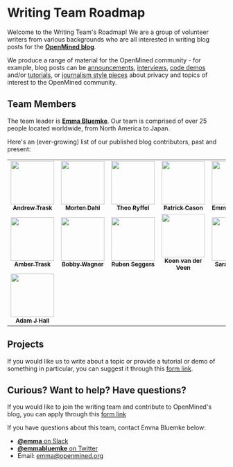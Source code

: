 # Writing Team Roadmap

Welcome to the Writing Team's Roadmap! We are a group of volunteer writers from various backgrounds who are all interested in writing blog posts for the [**OpenMined blog**](https://blog.openmined.org/).

We produce a range of material for the OpenMined community - for example, blog posts can be [announcements](https://blog.openmined.org/pytorch-grant-recipients/), [interviews](https://blog.openmined.org/openmined-featured-contributor-november-2019/), [code demos](https://blog.openmined.org/encrypted-training-on-mnist/) and/or [tutorials](https://blog.openmined.org/training-cnns-using-spdz/), or [journalism style pieces](https://blog.openmined.org/federated-learning-differential-privacy-and-encrypted-computation-for-medical-imaging/) about privacy and topics of interest to the OpenMined community.

## Team Members

The team leader is [**Emma Bluemke**](https://github.com/em-blue). Our team is comprised of over 25 people located worldwide, from North America to Japan.

Here's an (ever-growing) list of our published blog contributors, past and present:

<table>
  <tr>
    <td align="center">
      <a href="https://github.com/iamtrask">
        <img src="https://avatars3.githubusercontent.com/u/4328594?s=400&v=4" width="100px;" alt="">
        <br /><sub><b>Andrew Trask</b></sub></a><br />
      </a>
    </td>
    <td align="center">
      <a href="https://github.com/mortendahl">
        <img src="https://avatars2.githubusercontent.com/u/5921097?s=400&v=4" width="100px;" alt="">
        <br /><sub><b>Morten Dahl</b></sub></a><br />
      </a>
    </td>    
    <td align="center">
      <a href="https://github.com/LaRiffle">
        <img src="https://avatars2.githubusercontent.com/u/12446521?s=400&v=4" width="100px;" alt="">
        <br /><sub><b>Theo Ryffel</b></sub></a><br />
      </a>
    </td>
    
   <td align="center">
      <a href="https://github.com/cereallarceny">
        <img src="https://avatars1.githubusercontent.com/u/1297930?v=4" width="100px;" alt="">
        <br /><sub><b>Patrick Cason</b></sub></a><br />
      </a>
    </td>
    <td align="center">
      <a href="https://github.com/em-blue">
        <img src="https://avatars2.githubusercontent.com/u/15616634?s=400&v=4" width="100px;" alt="">
        <br /><sub><b>Emma Bluemke</b></sub></a><br />
      </a>
    </td>
    </tr>
    <tr>
         <td align="center">
      <a href="https://github.com/4mber">
        <img src="https://avatars2.githubusercontent.com/u/4836803?s=400&v=4" width="100px;" alt="">
        <br /><sub><b>Amber Trask</b></sub></a><br />
      </a>
    </td>
        <td align="center">
      <a href="https://github.com/robert-wagner">
        <img src="https://avatars0.githubusercontent.com/u/15006100?s=400&v=4" width="100px;" alt="">
        <br /><sub><b>Bobby Wagner</b></sub></a><br />
      </a>
    </td>
    <td align="center">
      <a href="https://github.com/rubenseggers">
        <img src="https://avatars0.githubusercontent.com/u/6177943?s=400&v=4" width="100px;" alt="">
        <br /><sub><b>Ruben Seggers</b></sub></a><br />
      </a>
    </td>
    <td align="center">
      <a href="https://github.com/koenvanderveen">
        <img src="https://avatars3.githubusercontent.com/u/7250009?s=400&v=4" width="100px;" alt="">
        <br /><sub><b>Koen van der Veen</b></sub></a><br />
      </a>
    <td align="center">
      <a href="https://github.com/sfmajors373">
        <img src="https://avatars0.githubusercontent.com/u/14354106?s=400&v=4" width="100px;" alt="">
        <br /><sub><b>Sarah Majors</b></sub></a><br />
      </a>
    </td>
    </tr>
    <tr>
     <td align="center">
      <a href="https://github.com/H4LL">
        <img src="https://avatars0.githubusercontent.com/u/46713492?s=400&v=4" width="100px;" alt="">
        <br /><sub><b>Adam J Hall</b></sub></a><br />
      </a>
    </td>
  </tr>
</table>

## Projects

If you would like us to write about a topic or provide a tutorial or demo of something in particular, you can suggest it through this [form link](https://forms.gle/FSRF6n3A2ZUFfWvL9).

## Curious? Want to help? Have questions?

If you would like to join the writing team and contribute to OpenMined's blog, you can apply through this [form link](https://forms.gle/XKEqWu76ojnrsGcw5)

If you have questions about this team, contact Emma Bluemke below:

- [**@emma** on Slack](https://app.slack.com/client/T6963A864/D6BHGRDN3/user_profile/U6966R9BJ)
- [**@emmabluemke** on Twitter](https://https://twitter.com/emmabluemke)
- Email: emma@openmined.org

